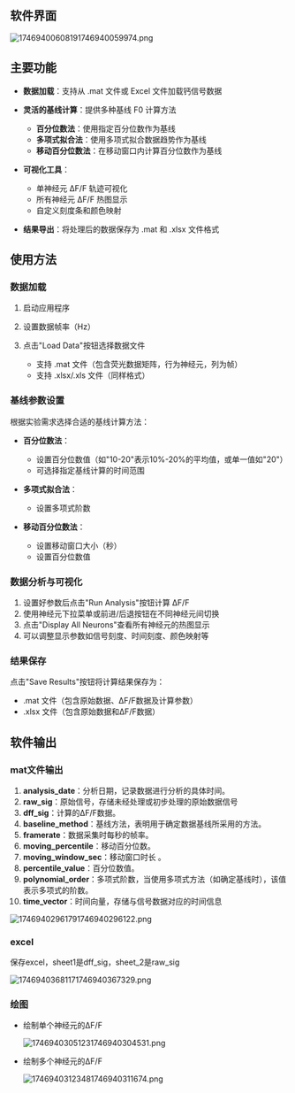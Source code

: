 ## 软件界面

![17469400608191746940059974.png](https://fastly.jsdelivr.net/gh/Achuan-2/PicBed@pic/assets/17469400608191746940059974.png)

## 主要功能

- **数据加载**：支持从 .mat 文件或 Excel 文件加载钙信号数据
- **灵活的基线计算**：提供多种基线 F0 计算方法

  - **百分位数法**：使用指定百分位数作为基线
  - **多项式拟合法**：使用多项式拟合数据趋势作为基线
  - **移动百分位数法**：在移动窗口内计算百分位数作为基线
- **可视化工具**：

  - 单神经元 ΔF/F 轨迹可视化
  - 所有神经元 ΔF/F 热图显示
  - 自定义刻度条和颜色映射
- **结果导出**：将处理后的数据保存为 .mat 和 .xlsx 文件格式

## 使用方法

### 数据加载

1. 启动应用程序
2. 设置数据帧率（Hz）
3. 点击"Load Data"按钮选择数据文件

    - 支持 .mat 文件（包含荧光数据矩阵，行为神经元，列为帧）
    - 支持 .xlsx/.xls 文件（同样格式）

### 基线参数设置

根据实验需求选择合适的基线计算方法：

- **百分位数法**：

  - 设置百分位数值（如"10-20"表示10%-20%的平均值，或单一值如"20"）
  - 可选择指定基线计算的时间范围
- **多项式拟合法**：

  - 设置多项式阶数
- **移动百分位数法**：

  - 设置移动窗口大小（秒）
  - 设置百分位数值

### 数据分析与可视化

1. 设置好参数后点击"Run Analysis"按钮计算 ΔF/F
2. 使用神经元下拉菜单或前进/后退按钮在不同神经元间切换
3. 点击"Display All Neurons"查看所有神经元的热图显示
4. 可以调整显示参数如信号刻度、时间刻度、颜色映射等

### 结果保存

点击"Save Results"按钮将计算结果保存为：

- .mat 文件（包含原始数据、ΔF/F数据及计算参数）
- .xlsx 文件（包含原始数据和ΔF/F数据）

## 软件输出

### mat文件输出

1. **analysis_date**：分析日期，记录数据进行分析的具体时间。
2. **raw_sig**：原始信号，存储未经处理或初步处理的原始数据信号
3. **dff_sig**：计算的ΔF/F数据。
4. **baseline_method**：基线方法，表明用于确定数据基线所采用的方法。
5. **framerate**：数据采集时每秒的帧率。
6. **moving_percentile**：移动百分位数。
7. **moving_window_sec**：移动窗口时长 。
8. **percentile_value**：百分位数值。
9. **polynomial_order**：多项式阶数，当使用多项式方法（如确定基线时），该值表示多项式的阶数。
10. **time_vector**：时间向量，存储与信号数据对应的时间信息

![17469402961791746940296122.png](https://fastly.jsdelivr.net/gh/Achuan-2/PicBed@pic/assets/17469402961791746940296122.png)

### excel

保存excel，sheet1是dff_sig，sheet_2是raw_sig

![17469403681171746940367329.png](https://fastly.jsdelivr.net/gh/Achuan-2/PicBed@pic/assets/17469403681171746940367329.png)

### 绘图

- 绘制单个神经元的ΔF/F

  ![17469403051231746940304531.png](https://fastly.jsdelivr.net/gh/Achuan-2/PicBed@pic/assets/17469403051231746940304531.png)
- 绘制多个神经元的ΔF/F

  ![17469403123481746940311674.png](https://fastly.jsdelivr.net/gh/Achuan-2/PicBed@pic/assets/17469403123481746940311674.png)